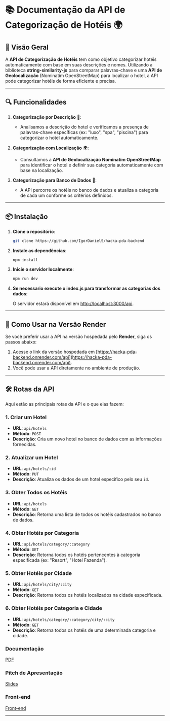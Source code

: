 

# 📚 Documentação da API de Categorização de Hotéis 🌍

## 🚀 Visão Geral

A **API de Categorização de Hotéis** tem como objetivo categorizar hotéis automaticamente com base em suas descrições e nomes. Utilizando a biblioteca **string-similarity-js** para comparar palavras-chave e uma **API de Geolocalização** (Nominatim OpenStreetMap) para localizar o hotel, a API pode categorizar hotéis de forma eficiente e precisa.

---

## 🔍 Funcionalidades

1. **Categorização por Descrição** 📝:
   - Analisamos a descrição do hotel e verificamos a presença de palavras-chave específicas (ex: "luxo", "spa", "piscina") para categorizar o hotel automaticamente.

2. **Categorização com Localização** 🌍:
   - Consultamos a **API de Geolocalização Nominatim OpenStreetMap** para identificar o hotel e definir sua categoria automaticamente com base na localização.

3. **Categorização para Banco de Dados** 💾:
   - A API percorre os hotéis no banco de dados e atualiza a categoria de cada um conforme os critérios definidos.

---

## 📦 Instalação

1. **Clone o repositório**:
   ```bash
   git clone https://github.com/IgorDanielS/hacka-pda-backend
   ```

2. **Instale as dependências**:
   ```bash
   npm install
   ```

3. **Inicie o servidor localmente**:
   ```bash
   npm run dev
   ```

4. **Se necessario execute o index.js para transformar as categorias dos dados**:




   O servidor estará disponível em [http://localhost:3000/api](http://localhost:3000/api).

---

## 🚀 Como Usar na Versão Render

Se você preferir usar a API na versão hospedada pelo **Render**, siga os passos abaixo:

1. Acesse o link da versão hospedada em [https://hacka-pda-backend.onrender.com/api](https://hacka-pda-backend.onrender.com/api).
2. Você pode usar a API diretamente no ambiente de produção.

---

## 🛠️ Rotas da API

Aqui estão as principais rotas da API e o que elas fazem:

### **1. Criar um Hotel**
- **URL**: `api/hotels`
- **Método**: `POST`
- **Descrição**: Cria um novo hotel no banco de dados com as informações fornecidas.

### **2. Atualizar um Hotel**
- **URL**: `api/hotels/:id`
- **Método**: `PUT`
- **Descrição**: Atualiza os dados de um hotel específico pelo seu `id`.

### **3. Obter Todos os Hotéis**
- **URL**: `api/hotels`
- **Método**: `GET`
- **Descrição**: Retorna uma lista de todos os hotéis cadastrados no banco de dados.

### **4. Obter Hotéis por Categoria**
- **URL**: `api/hotels/category/:category`
- **Método**: `GET`
- **Descrição**: Retorna todos os hotéis pertencentes à categoria especificada (ex: "Resort", "Hotel Fazenda").

### **5. Obter Hotéis por Cidade**
- **URL**: `api/hotels/city/:city`
- **Método**: `GET`
- **Descrição**: Retorna todos os hotéis localizados na cidade especificada.

### **6. Obter Hotéis por Categoria e Cidade**
- **URL**: `api/hotels/category/:category/city/:city`
- **Método**: `GET`
- **Descrição**: Retorna todos os hotéis de uma determinada categoria e cidade.

### Documentação
[PDF](https://drive.google.com/file/d/16uz35_APMNimoXta61YOawl2B6T22eu8/view?usp=drive_link)

### Pitch de Apresentação
[Slides](https://www.canva.com/design/DAGXbShGHak/mwyY5zFIrDnfTNUDXTfnaw/edit?utm_content=DAGXbShGHak&utm_campaign=designshare&utm_medium=link2&utm_source=sharebutton)

### Front-end
[Front-end](https://github.com/Monteiro-Let/Hackathon_Onfly)


---

